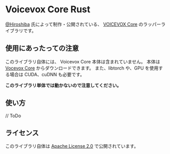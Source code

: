 # Voicevox Core Rust

[@Hiroshiba](https://github.com/Hiroshiba) 氏によって制作・公開されている、
[VOICEVOX Core](https://github.com/Hiroshiba/voicevox_core) のラッパーライブラリです。

## 使用にあったっての注意

このライブラリ自体には、 Voicevox Core 本体は含まれていません。
本体は [Vocevox Core](https://github.com/Hiroshiba/voicevox_core) からダウンロードできます。
また、libtorch や、GPU を使用する場合は CUDA、cuDNN も必要です。

**このライブラリ単体では動かないので注意してください。**

## 使い方

// ToDo

## ライセンス

このライブラリ自体は [Apache License 2.0](/LICENSE) で公開されています。
